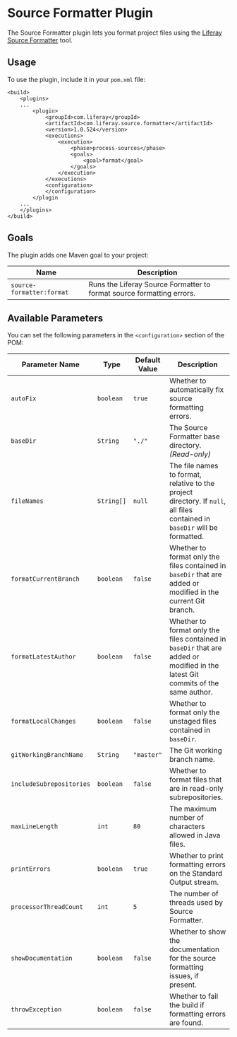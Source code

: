 # Source Formatter Plugin [](id=source-formatter-plugin)

The Source Formatter plugin lets you format project files using the
[Liferay Source Formatter](https://github.com/liferay/liferay-portal/blob/master/modules/util/source-formatter)
tool.

## Usage [](id=usage)

To use the plugin, include it in your `pom.xml` file:

    <build>
        <plugins>
        ...
            <plugin>
                <groupId>com.liferay</groupId>
                <artifactId>com.liferay.source.formatter</artifactId>
                <version>1.0.524</version>
                <executions>
                    <execution>
                        <phase>process-sources</phase>
                        <goals>
                            <goal>format</goal>
                        </goals>
                    </execution>
                </executions>
                <configuration>
                </configuration>
            </plugin
        ...
        </plugins>
    </build>

## Goals [](id=goals)

The plugin adds one Maven goal to your project:

Name | Description
---- | -----------
`source-formatter:format` |  Runs the Liferay Source Formatter to format source formatting errors.

## Available Parameters [](id=available-parameters)

You can set the following parameters in the `<configuration>` section of the
POM:

Parameter Name | Type | Default Value | Description
------------- | ---- | ------------- | -----------
`autoFix` | `boolean` | `true` | Whether to automatically fix source formatting errors.
`baseDir` | `String` | `"./"` | The Source Formatter base directory. *(Read-only)*
`fileNames` | `String[]` | `null` | The file names to format, relative to the project directory. If `null`, all files contained in `baseDir` will be formatted.
`formatCurrentBranch` | `boolean` | `false` | Whether to format only the files contained in `baseDir` that are added or modified in the current Git branch.
`formatLatestAuthor` | `boolean` | `false` | Whether to format only the files contained in `baseDir` that are added or modified in the latest Git commits of the same author.
`formatLocalChanges` | `boolean` | `false` | Whether to format only the unstaged files contained in `baseDir`.
`gitWorkingBranchName` | `String` | `"master"` | The Git working branch name.
`includeSubrepositories` | `boolean` | `false` | Whether to format files that are in read-only subrepositories.
`maxLineLength` | `int` | `80` | The maximum number of characters allowed in Java files.
`printErrors` | `boolean` | `true` | Whether to print formatting errors on the Standard Output stream.
`processorThreadCount` | `int` | `5` | The number of threads used by Source Formatter.
`showDocumentation` | `boolean` | `false` | Whether to show the documentation for the source formatting issues, if present.
`throwException` | `boolean` | `false` | Whether to fail the build if formatting errors are found.
